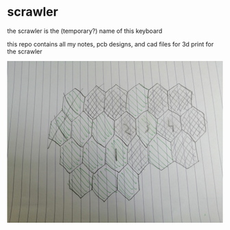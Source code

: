 # scrawler
the scrawler is the (temporary?) name of this keyboard

this repo contains all my notes, pcb designs, and cad files for 3d print for the scrawler

![scrawler layout](notes/layout.jpg)
